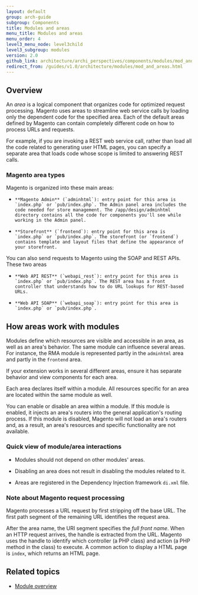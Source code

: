 ```yaml
---
layout: default
group: arch-guide
subgroup: Components
title: Modules and areas
menu_title: Modules and areas
menu_order: 4
level3_menu_node: level3child
level3_subgroup: modules
version: 2.0
github_link: architecture/archi_perspectives/components/modules/mod_and_areas.md
redirect_from: /guides/v1.0/architecture/modules/mod_and_areas.html
---
```


<h2 id="m2arch-module-areas-overview"> Overview</h2>
An <i>area</i> is a logical component that organizes code for optimized request processing. Magento uses areas to streamline web service calls by loading only the dependent code for the specified area.  Each of the default areas defined by Magento can contain completely different code on how to process URLs and requests. 


For example, if you are invoking a REST web service call, rather than load all the code related to generating user HTML pages, you can specify a separate area that loads code whose scope is limited to answering  REST calls. 



<h3>Magento area types</h3>

Magento is organized into these main areas:

*     **Magento Admin** (`adminhtml`): entry point for this area is `index.php` or `pub/index.php`. The Admin panel area includes the code needed for store management. The /app/design/adminhtml directory contains all the code for components you'll see while working in the Admin panel. 

*     **Storefront** (`frontend`): entry point for this area is `index.php` or `pub/index.php`. The storefront (or `frontend`)  contains template and layout files that define the appearance of your storefront. 


You can also send requests to Magento using the SOAP and REST APIs. These two areas 

*     **Web API REST** (`webapi_rest`): entry point for this area is `index.php` or `pub/index.php`. The REST area has a front controller that understands how to do URL lookups for REST-based URLs.

*     **Web API SOAP** (`webapi_soap`): entry point for this area is `index.php` or `pub/index.php`. 


<h2 id="m2arch-module-using">How areas work with modules</h2>

Modules define which resources are visible and accessible in an area, as well as an area's behavior. The same module can influence several areas. For instance, the RMA module is represented partly in the `adminhtml` area and partly in the `frontend` area.

If your extension works in several different areas, ensure it has separate behavior and view components for each area.

Each area declares itself within a module. All resources specific for an area are located within the same module as well.

You can enable or disable an area within a module. If this module is enabled, it injects an area's routers into the general application's routing process. If this module is disabled, Magento will not load an area's routers and, as a result, an area's resources and specific functionality are not available.


<h3>Quick view of module/area interactions</h3>


* Modules should not depend on other modules' areas.

* Disabling an area does not result in disabling the modules related to it.

* Areas are registered in the Dependency Injection framework `di.xml` file.


<h3>Note about Magento request processing</h3>

Magento processes a URL request by first stripping off the base URL. The first path segment of the remaining URL identifies the request area.

After the area name, the URI segment specifies the *full front name*. When an HTTP request arrives, the handle is extracted from the URL. Magento uses the handle to identify which controller (a PHP class) and action (a PHP method in the class) to execute. A common action to display a HTML page is `index`, which returns an HTML page.



<h2 id="m2arch-module-related"> Related topics</h2>

* <a href="{{ site.gdeurl }}architecture/archi_perspectives/components/modules/mod_intro.html">Module overview</a>



